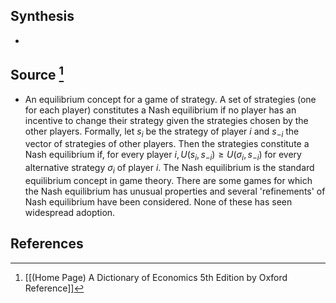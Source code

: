 ## Synthesis
- 
## Source [^1]
- An equilibrium concept for a game of strategy. A set of strategies (one for each player) constitutes a Nash equilibrium if no player has an incentive to change their strategy given the strategies chosen by the other players. Formally, let $s_{i}$ be the strategy of player $i$ and $s_{-i}$ the vector of strategies of other players. Then the strategies constitute a Nash equilibrium if, for every player $i, U\left(s_{i}, s_{-i}\right) \geq U\left(\sigma_{i}, s_{-i}\right)$ for every alternative strategy $\sigma_{i}$ of player $i$. The Nash equilibrium is the standard equilibrium concept in game theory. There are some games for which the Nash equilibrium has unusual properties and several 'refinements' of Nash equilibrium have been considered. None of these has seen widespread adoption.
## References

[^1]: [[(Home Page) A Dictionary of Economics 5th Edition by Oxford Reference]]